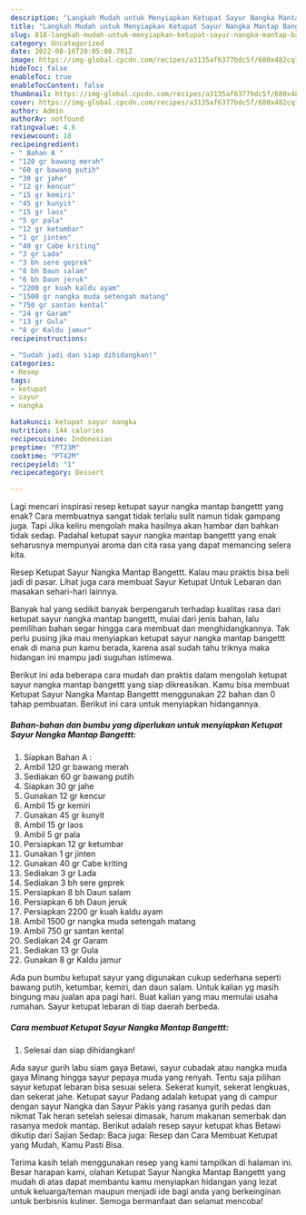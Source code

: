 ```yaml
---
description: "Langkah Mudah untuk Menyiapkan Ketupat Sayur Nangka Mantap Bangettt yang Enak Banget, Buat Buka Puasa}"
title: "Langkah Mudah untuk Menyiapkan Ketupat Sayur Nangka Mantap Bangettt yang Enak Banget, Buat Buka Puasa}"
slug: 818-langkah-mudah-untuk-menyiapkan-ketupat-sayur-nangka-mantap-bangettt-yang-enak-banget-buat-buka-puasa
category: Uncategorized
date: 2022-08-16T20:05:08.791Z
image: https://img-global.cpcdn.com/recipes/a3135af6377bdc5f/680x482cq70/ketupat-sayur-nangka-mantap-bangettt-foto-resep-utama.jpg
hideToc: false
enableToc: true
enableTocContent: false
thumbnail: https://img-global.cpcdn.com/recipes/a3135af6377bdc5f/680x482cq70/ketupat-sayur-nangka-mantap-bangettt-foto-resep-utama.jpg
cover: https://img-global.cpcdn.com/recipes/a3135af6377bdc5f/680x482cq70/ketupat-sayur-nangka-mantap-bangettt-foto-resep-utama.jpg
author: Admin
authorAv: notfound
ratingvalue: 4.6
reviewcount: 18
recipeingredient:
- " Bahan A "
- "120 gr bawang merah"
- "60 gr bawang putih"
- "30 gr jahe"
- "12 gr kencur"
- "15 gr kemiri"
- "45 gr kunyit"
- "15 gr laos"
- "5 gr pala"
- "12 gr ketumbar"
- "1 gr jinten"
- "40 gr Cabe kriting"
- "3 gr Lada"
- "3 bh sere geprek"
- "8 bh Daun salam"
- "6 bh Daun jeruk"
- "2200 gr kuah kaldu ayam"
- "1500 gr nangka muda setengah matang"
- "750 gr santan kental"
- "24 gr Garam"
- "13 gr Gula"
- "8 gr Kaldu jamur"
recipeinstructions:

- "Sudah jadi dan siap dihidangkan!"
categories:
- Resep
tags:
- ketupat
- sayur
- nangka

katakunci: ketupat sayur nangka 
nutrition: 144 calories
recipecuisine: Indonesian
preptime: "PT23M"
cooktime: "PT42M"
recipeyield: "1"
recipecategory: Dessert

---
```



Lagi mencari inspirasi resep ketupat sayur nangka mantap bangettt yang enak? Cara membuatnya sangat tidak terlalu sulit namun tidak gampang juga. Tapi Jika keliru mengolah maka hasilnya akan hambar dan bahkan tidak sedap. Padahal ketupat sayur nangka mantap bangettt yang enak seharusnya mempunyai aroma dan cita rasa yang dapat memancing selera kita.


Resep Ketupat Sayur Nangka Mantap Bangettt. Kalau mau praktis bisa beli jadi di pasar. Lihat juga cara membuat Sayur Ketupat Untuk Lebaran dan masakan sehari-hari lainnya.

Banyak hal yang sedikit banyak berpengaruh terhadap kualitas rasa dari ketupat sayur nangka mantap bangettt, mulai dari jenis bahan, lalu pemilihan bahan segar hingga cara membuat dan menghidangkannya. Tak perlu pusing jika mau menyiapkan ketupat sayur nangka mantap bangettt enak di mana pun kamu berada, karena asal sudah tahu triknya maka hidangan ini mampu jadi suguhan istimewa.


Berikut ini ada beberapa cara mudah dan praktis dalam mengolah ketupat sayur nangka mantap bangettt yang siap dikreasikan. Kamu bisa membuat Ketupat Sayur Nangka Mantap Bangettt menggunakan 22 bahan dan 0 tahap pembuatan. Berikut ini cara untuk menyiapkan hidangannya.

<!--inarticleads1-->

##### Bahan-bahan dan bumbu yang diperlukan untuk menyiapkan Ketupat Sayur Nangka Mantap Bangettt:

1. Siapkan  Bahan A :
1. Ambil 120 gr bawang merah
1. Sediakan 60 gr bawang putih
1. Siapkan 30 gr jahe
1. Gunakan 12 gr kencur
1. Ambil 15 gr kemiri
1. Gunakan 45 gr kunyit
1. Ambil 15 gr laos
1. Ambil 5 gr pala
1. Persiapkan 12 gr ketumbar
1. Gunakan 1 gr jinten
1. Gunakan 40 gr Cabe kriting
1. Sediakan 3 gr Lada
1. Sediakan 3 bh sere geprek
1. Persiapkan 8 bh Daun salam
1. Persiapkan 6 bh Daun jeruk
1. Persiapkan 2200 gr kuah kaldu ayam
1. Ambil 1500 gr nangka muda setengah matang
1. Ambil 750 gr santan kental
1. Sediakan 24 gr Garam
1. Sediakan 13 gr Gula
1. Gunakan 8 gr Kaldu jamur


Ada pun bumbu ketupat sayur yang digunakan cukup sederhana seperti bawang putih, ketumbar, kemiri, dan daun salam. Untuk kalian yg masih bingung mau jualan apa pagi hari. Buat kalian yang mau memulai usaha rumahan. Sayur ketupat lebaran di tiap daerah berbeda. 

<!--inarticleads2-->

##### Cara membuat Ketupat Sayur Nangka Mantap Bangettt:


1. Selesai dan siap dihidangkan!

Ada sayur gurih labu siam gaya Betawi, sayur cubadak atau nangka muda gaya Minang hingga sayur pepaya muda yang renyah. Tentu saja pilihan sayur ketupat lebaran bisa sesuai selera. Sekerat kunyit, sekerat lengkuas, dan sekerat jahe. Ketupat sayur Padang adalah ketupat yang di campur dengan sayur Nangka dan Sayur Pakis yang rasanya gurih pedas dan nikmat Tak heran setelah selesai dimasak, harum makanan semerbak dan rasanya medok mantap. Berikut adalah resep sayur ketupat khas Betawi dikutip dari Sajian Sedap: Baca juga: Resep dan Cara Membuat Ketupat yang Mudah, Kamu Pasti Bisa. 

Terima kasih telah menggunakan resep yang kami tampilkan di halaman ini. Besar harapan kami, olahan Ketupat Sayur Nangka Mantap Bangettt yang mudah di atas dapat membantu kamu menyiapkan hidangan yang lezat untuk keluarga/teman maupun menjadi ide bagi anda yang berkeinginan untuk berbisnis kuliner. Semoga bermanfaat dan selamat mencoba!
